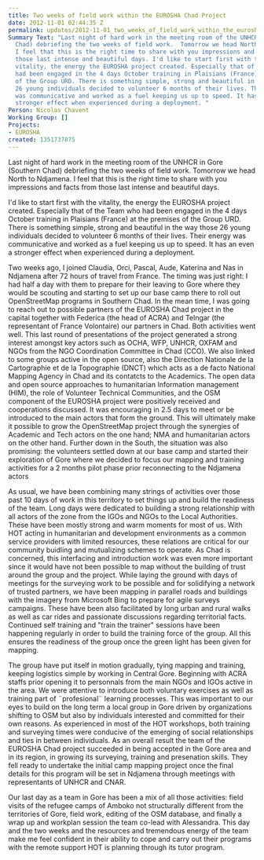 ```yaml
---
title: Two weeks of field work within the EUROSHA Chad Project
date: 2012-11-01 02:44:35 Z
permalink: updates/2012-11-01_two_weeks_of_field_work_within_the_eurosha_chad_project_
Summary Text: "Last night of hard work in the meeting room of the UNHCR in Gore (Southern
  Chad) debriefing the two weeks of field work.  Tomorrow we head North to Ndjamena.
  I feel that this is the right time to share with you impressions and facts from
  those last intense and beautiful days. I'd like to start first with the
  vitality, the energy the EUROSHA project created. Especially that of the Team who
  had been engaged in the 4 days October training in Plaisians (France) at the premises
  of the Group URD. There is something simple, strong and beautiful in the way those
  26 young individuals decided to volunteer 6 months of their lives. Their energy
  was communicative and worked as a fuel keeping us up to speed. It has an  even a
  stronger effect when experienced during a deployment. "
Person: Nicolas Chavent
Working Group: []
Projects:
- EUROSHA
created: 1351737875
---
```


<p>Last night of hard work in the meeting room of the UNHCR in Gore (Southern Chad) debriefing the two weeks of field work. Tomorrow we head North to Ndjamena. I feel that this is the right time to share with you impressions and facts from those last intense and beautiful days.</p><p>I'd like to start first with the vitality, the energy the EUROSHA project created. Especially that of the Team who had been engaged in the 4 days October training in Plaisians (France) at the premises of the Group URD. There is something simple, strong and beautiful in the way those 26 young individuals decided to volunteer 6 months of their lives. Their energy was communicative and worked as a fuel keeping us up to speed. It has an even a stronger effect when experienced during a deployment.</p><p>Two weeks ago, I joined Claudia, Orci, Pascal, Aude, Katerina and Nas in Ndjamena after 72 hours of travel from France. The timing was just right: I had half a day with them to prepare for their leaving to Gore where they would be scouting and starting to set up our base camp there to roll out OpenStreetMap programs in Southern Chad. In the mean time, I was going to reach out to possible partners of the EUROSHA Chad project in the capital together with Federica (the head of ACRA) and Telngar (the representant of France Volontaire) our partners in Chad. Both activities went well. This last round of presentations of the project generated a strong interest amongst key actors such as OCHA, WFP, UNHCR, OXFAM and NGOs from the NGO Coordination Committee in Chad (CCO). We also linked to some groups active in the open source, also the Direction Nationale de la Cartographie et de la Topographie (DNCT) which acts as a de facto National Mapping Agency in Chad and its contatcts to the Academics. The open data and open source approaches to humanitarian Information management (HIM), the role of Volunteer Technical Communities, and the OSM component of the EUROSHA project were positively received and cooperations discussed. It was encouraging in 2.5 days to meet or be introduced to the main actors that form the ground. This will ultimately make it possible to grow the OpenStreetMap project through the synergies of Academic and Tech actors on the one hand; NMA and humanitarian actors on the other hand. Further down in the South, the situation was also promising: the volunteers settled down at our base camp and started their exploration of Gore where we decided to focus our mapping and training activities for a 2 months pilot phase prior reconnecting to the Ndjamena actors</p><p>As usual, we have been combining many strings of activities over those past 10 days of work in this territory to set things up and build the readiness of the team. Long days were dedicated to building a strong relationship with all actors of the zone from the IGOs and NGOs to the Local Authorities. These have been mostly strong and warm moments for most of us. With HOT acting in humanitarian and development environments as a common service providers with limited resources, these relations are critical for our community buidling and mutualizing schemes to operate. As Chad is concerned, this interfacing and introduction work was even more important since it would have not been possible to map without the building of trust around the group and the project. While laying the ground with days of meetings for the surveying work to be possible and for solidifying a network of trusted partners, we have been mapping in parallel roads and buildings with the imagery from Microsoft Bing to prepare for agile surveys campaigns. These have been also facilitated by long urban and rural walks as well as car rides and passionate discussions regarding territorial facts. Continued self training and "train the trainer" sessions have been happening regularly in order to build the training force of the group. All this ensures the readiness of the group once the green light has been given for mapping.</p><p>The group have put itself in motion gradually, tying mapping and training, keeping logistics simple by working in Central Gore. Beginning with ACRA staffs prior opening it to personnals from the main NGOs and IGOs active in the area. We were attentive to introduce both voluntary exercises as well as training part of ¨profesional¨ learning processes. This was important to our eyes to build on the long term a local group in Gore driven by organizations shifting to OSM but also by individuals interested and committed for their own reasons. As experienced in most of the HOT workshops, both training and surveying times were conducive of the emerging of social relationships and ties in between individuals. As an overall result the team of the EUROSHA Chad project succeeded in being accepted in the Gore area and in its region, in growing its surveying, training and presenation skills. They fell ready to undertake the initial camp mapping project once the final details for this program will be set in Ndjamena through meetings with representants of UNHCR and CNAR.</p><p>Our last day as a team in Gore has been a mix of all those activities: field visits of the refugee camps of Amboko not structurally different from the territories of Gore, field work, editing of the OSM database, and finally a wrap up and workplan session the team co-lead with Alessandra. This day and the two weeks and the resources and tremendous energy of the team make me feel confident in their ability to cope and carry out their programs with the remote support HOT is planning through its tutor program.</p>
